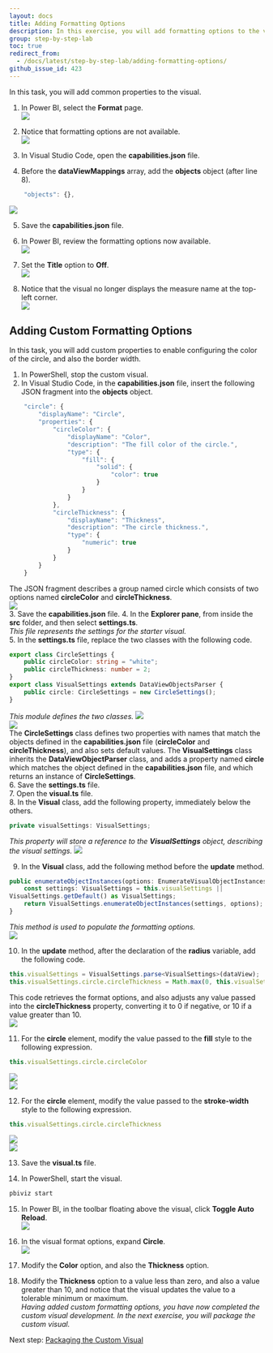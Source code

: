 ```yaml
---
layout: docs
title: Adding Formatting Options
description: In this exercise, you will add formatting options to the visual.
group: step-by-step-lab
toc: true
redirect_from:
  - /docs/latest/step-by-step-lab/adding-formatting-options/
github_issue_id: 423
---
```

In this task, you will add common properties to the visual.

1. In Power BI, select the **Format** page.  
![](../images/formatting-icon.png)  
2. Notice that formatting options are not available.  
![](../images/formatting-options.png)  
3. In Visual Studio Code, open the **capabilities.json** file.

4. Before the **dataViewMappings** array, add the **objects** object (after line 8).
```typescript
    "objects": {},
```  
![](../images/objects.png)  

5. Save the **capabilities.json** file.

6. In Power BI, review the formatting options now available.  
![](../images/formatting-options-default.png)  

7. Set the **Title** option to **Off**.  
![](../images/title-off.png)  

8. Notice that the visual no longer displays the measure name at the top-left corner.  
![](../images/visual-without-title.png)  


## Adding Custom Formatting Options
In this task, you will add custom properties to enable configuring the color of the circle, and also the border width.

1. In PowerShell, stop the custom visual.  
2. In Visual Studio Code, in the **capabilities.json** file, insert the following JSON fragment into the **objects** object.  
```typescript
    "circle": {
        "displayName": "Circle",
        "properties": {
            "circleColor": {
                "displayName": "Color",
                "description": "The fill color of the circle.",
                "type": {
                    "fill": {
                        "solid": {
                            "color": true
                        }
                    }
                }
            },
            "circleThickness": {
                "displayName": "Thickness",
                "description": "The circle thickness.",
                "type": {
                    "numeric": true
                }
            }
        }
    }
```  
The JSON fragment describes a group named circle which consists of two options named **circleColor** and **circleThickness**.  
![](../images/capabilities-circle.png)  
3. Save the **capabilities.json** file.
4. In the **Explorer pane**, from inside the **src** folder, and then select **settings.ts**.  
*This file represents the settings for the starter visual.*  
5. In the **settings.ts** file, replace the two classes with the following code.
```typescript
export class CircleSettings {
    public circleColor: string = "white";
    public circleThickness: number = 2;
}
export class VisualSettings extends DataViewObjectsParser {
    public circle: CircleSettings = new CircleSettings();
}
```  
*This module defines the two classes.*
![](../images/visual-settings.png)  
![](../images/circle-settings.png)  
The **CircleSettings** class defines two properties with names that match the objects defined in the **capabilities.json** file (**circleColor** and **circleThickness**), and also sets default values.
The **VisualSettings** class inherits the **DataViewObjectParser** class, and adds a property named **circle** which matches the object defined in the **capabilities.json** file, and which returns an instance of **CircleSettings**.  
6. Save the **settings.ts** file.  
7. Open the **visual.ts** file.    
8. In the **Visual** class, add the following property, immediately below the others.
```typescript
private visualSettings: VisualSettings;
```  
*This property will store a reference to the **VisualSettings** object, describing the visual settings.*
![](../images/visual-settings-variable.png)  
 
9. In the **Visual** class, add the following method before the **update** method.   
```typescript
public enumerateObjectInstances(options: EnumerateVisualObjectInstancesOptions): VisualObjectInstanceEnumeration {
    const settings: VisualSettings = this.visualSettings || 
VisualSettings.getDefault() as VisualSettings;
    return VisualSettings.enumerateObjectInstances(settings, options);
}
```  
*This method is used to populate the formatting options.*  
![](../images/enumerate-object-instances.png)  

10. In the **update** method, after the declaration of the **radius** variable, add the following code.
```typescript
this.visualSettings = VisualSettings.parse<VisualSettings>(dataView);
this.visualSettings.circle.circleThickness = Math.max(0, this.visualSettings.circle.circleThickness)this.visualSettings.circle.circleThickness = Math.min(10, this.visualSettings.circle.circleThickness);
```
This code retrieves the format options, and also adjusts any value passed into the **circleThickness** property, converting it to 0 if negative, or 10 if a value greater than 10.  
![](../images/visual-settings-parse.png)  

11. For the **circle** element, modify the value passed to the **fill** style to the following expression.
```typescript
this.visualSettings.circle.circleColor
```  
![](../images/fill-white.png)  
![](../images/fill-circle-color.png)  

12. For the **circle** element, modify the value passed to the **stroke-width** style to the following expression.
```typescript
this.visualSettings.circle.circleThickness
```  
![](../images/stroke-width-2.png)  
![](../images/stroke-width-circle-thickness.png)  

13. Save the **visual.ts** file.

14. In PowerShell, start the visual.
```typescript
pbiviz start
```  

15. In Power BI, in the toolbar floating above the visual, click **Toggle Auto Reload**.  
![](../images/toggle-auto-reload-2.png)  

16. In the visual format options, expand **Circle**.  
![](../images/formatting-options-circle.png)  

17. Modify the **Color** option, and also the **Thickness** option.  

18. Modify the **Thickness** option to a value less than zero, and also a value greater than 10, and
notice that the visual updates the value to a tolerable minimum or maximum.  
*Having added custom formatting options, you have now completed the custom visual development. In the next exercise, you will package the custom visual.*  

Next step: [Packaging the Custom Visual](../packaging-the-custom-visual/)
